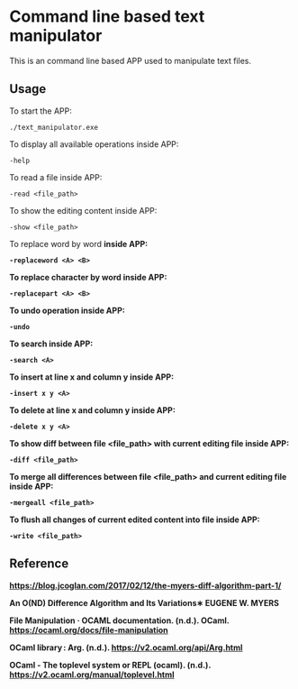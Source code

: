 # Command line based text manipulator
This is an command line based APP used to manipulate text files.
## Usage
To start the APP:
```
./text_manipulator.exe
```
To display all available operations inside APP:
```
-help
```
To read a file inside APP:
```
-read <file_path>
```
To show the editing content inside APP:
```
-show <file_path>
```
To replace word <A> by word <B> inside APP:
```
-replaceword <A> <B>
```
To replace character <A> by word <B> inside APP:
```
-replacepart <A> <B>
```
To undo operation inside APP:
```
-undo
```
To search <A> inside APP:
```
-search <A>
```
To insert <A> at line x and column y inside APP:
```
-insert x y <A>
```
To delete <A> at line x and column y inside APP:
```
-delete x y <A>
```
To show diff between file <file_path> with current editing file inside APP:
```
-diff <file_path>
```
To merge all differences between file <file_path> and current editing file inside APP:
```
-mergeall <file_path>
```
To flush all changes of current edited content into file inside APP:
```
-write <file_path>
```

## Reference
https://blog.jcoglan.com/2017/02/12/the-myers-diff-algorithm-part-1/

An O(ND) Difference Algorithm and Its Variations∗ EUGENE W. MYERS

File Manipulation · OCAML documentation. (n.d.). OCaml. https://ocaml.org/docs/file-manipulation

OCaml library : Arg. (n.d.). https://v2.ocaml.org/api/Arg.html

OCaml - The toplevel system or REPL (ocaml). (n.d.). https://v2.ocaml.org/manual/toplevel.html



